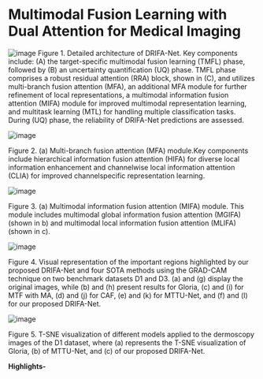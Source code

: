 # **Multimodal Fusion Learning with Dual Attention for Medical Imaging**

![image](https://github.com/user-attachments/assets/183e6cfa-c351-4fac-a2ee-5058c5a3a883)
Figure 1. Detailed architecture of DRIFA-Net. Key components include: (A) the target-specific multimodal fusion learning (TMFL)
phase, followed by (B) an uncertainty quantification (UQ) phase. TMFL phase comprises a robust residual attention (RRA) block, shown
in (C), and utilizes multi-branch fusion attention (MFA), an additional MFA module for further refinement of local representations, a
multimodal information fusion attention (MIFA) module for improved multimodal representation learning, and multitask learning (MTL)
for handling multiple classification tasks. During (UQ) phase, the reliability of DRIFA-Net predictions are assessed.


![image](https://github.com/user-attachments/assets/5bb28a78-1f8a-4036-9ed0-0a43e1c854f9)

Figure 2. (a) Multi-branch fusion attention (MFA) module.Key components include hierarchical information fusion attention (HIFA) for diverse 
local information enhancement and channelwise local information attention (CLIA) for improved channelspecific representation learning.


![image](https://github.com/user-attachments/assets/89a9e27f-dcb2-4c4a-8533-d0e5a7852cda)

Figure 3. (a) Multimodal information fusion attention (MIFA) module. This module includes multimodal global information fusion attention (MGIFA) (shown in b) and multimodal local information fusion attention (MLIFA) (shown in c).


![image](https://github.com/user-attachments/assets/6fb43d09-7df3-47af-919d-9c3cfc03ca24)

Figure 4. Visual representation of the important regions highlighted by our proposed DRIFA-Net and four SOTA methods using the
GRAD-CAM technique on two benchmark datasets D1 and D3. (a) and (g) display the original images, while (b) and (h) present results for
Gloria, (c) and (i) for MTF with MA, (d) and (j) for CAF, (e) and (k) for MTTU-Net, and (f) and (l) for our proposed DRIFA-Net.


![image](https://github.com/user-attachments/assets/45530e92-f739-420c-bdea-85996dbf9712)

Figure 5. T-SNE visualization of different models applied to the dermoscopy images of the D1 dataset, where (a) represents the T-SNE visualization of Gloria, (b) of MTTU-Net, and (c) of our proposed DRIFA-Net.





**Highlights-**




